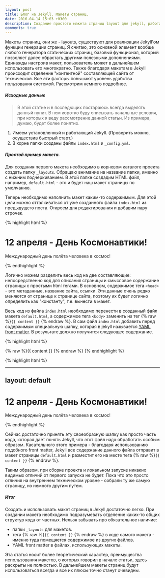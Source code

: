 ```yaml
---
layout: post
title: Блог на Jekyll. Макеты страниц.
date: 2016-04-14 15:03 +0300
description: Создание простого макета страниц layout для jekyll, работа со вложенными макетами nested layouts.
comments: true
---
```


Макеты страниц, они же - layouts, существуют для реализации Jekyll'ом функции генерации страниц. Я считаю, это основной элемент вообще любого генератора статических страниц, базовый функционал, который позволяет далее обрастать другими полезными дополнениями. Единажды настроив макет, пользователь может в дальнейшем использовать его многократно. Также благодаря макетам в Jekyll происходит отделение "контентной" составляющей сайта от технической. Все эти факторы повышают уровень удобства пользования системой. Рассмотрим немного подробнее.

##### Исходные данные

>В этой статье и в последющих постараюсь всегда выделять данный пункт. В нем коротко буду описывать начальные условия, при которых я веду рассмотрение данной статьи. Из примера, думаю, будет более понятно.

1. Имеем установленный и работающий Jekyll. (Проверить можно, осуществив быстрый старт.)
2. В корне папки созданы файлы `index.html` и `_config.yml`.

##### Простой пример макета.

Для создания первого макета необходимо в корневом каталоге проекта создать папку `_layouts`. Обращаю внимание на название папки, именно с нижним подчеркиванием. В этой папке создадим HTML файл, например, `default.html` - это и будет наш макет страницы по умолчанию.

Теперь необходимо наполнить макет каким-то содержимым. Для этой цели можно отталкиваться от уже созданного файла `index.html` из предыдущего поста. Откроем для редактирования и добавим пару строчек.

{% highlight html %}
<!DOCTYPE html>
<html lang="ru">
<head>
  <meta charset="UTF-8">
  <title>Jekyll блог</title>
</head>
<body>
  <h1>12 апреля - День Космонавтики!</h1>
  <p>Международный день полёта человека в космос!</p>
</body>
</html>
{% endhighlight %}

Логично можем разделить весь код на две составляющие: непосредственно код для описания страницы и смысловое содержание страницы с простыми html тегами. В основном, содержимое тега `<head>` - это метаданные, название сайта, ссылки. Эти данные очень редко меняются от странице к странице сайта, поэтому их будет логично определить как "константу", т.е. вынести в макет.

Весь код из файла `index.html` необходимо перенести в созданный файл макета `default.html`, а содержимое тега `<body>` заменить на тег {% raw %}`{{ content }}` {% endraw %}. В сам файл `index.html` добавить перед содержимым специальную шапку, которая в jekyll называется [YAML front matter](https://jekyllrb.com/docs/frontmatter/). В результате должно получится следующее содержание.

{% highlight html %}
<!-- default.html -->
<!DOCTYPE html>
<html lang="ru">
<head>
  <meta charset="UTF-8">
  <title>Jekyll блог</title>
</head>
<body>
  {% raw %}{{ content }} {% endraw %}
</body>
</html>
{% endhighlight %}

{% highlight html %}
<!-- index.html -->
---
layout: default
---
<h1>12 апреля - День Космонавтики!</h1>
<p>Международный день полёта человека в космос!</p>
{% endhighlight %}

Сейчас достаточно принять эту своеобразную шапку как просто часть кода, которая дает понять Jekyll, что этот файл надо обработать особым образом. Касательного этого примера - благодаря использованию подобного front matter, Jekyll все содержание данного файла отправит в макет страницы `default.html` и разместит его на месте тега  {% raw %}`{{ content }}` {% endraw %}.

Таким образом, при сборке проекта и локальном запуске никаких видимых отличий от первого запуска не будет. Пока что это просто отличия на внутреннем техническом уровне - собрали ту же самую страницу, но немного другим путем.

##### Итог

Создать и использовать макет страниц в Jekyll достаточно легко. При создании макета необходимо подразумевать отделение каких-то общих структур кода от частных. Нельзя забывать про обязательное наличие:

- папки `_layouts` для макетов.
- тега  {% raw %}`{{ content }}` {% endraw %} в коде самого макета - именно туда помещяется содержимое из других файлов.
- YAML front matter в файлах, использующих макеты.

Эта статья носит более теоретический характер, преимущества использования макетов, о которых говорил в начале статьи, здесь раскрыты не полностью. В дальнейшем макеты страниц будут использоваться всегда и все их плюсы точно станут очевидны.
